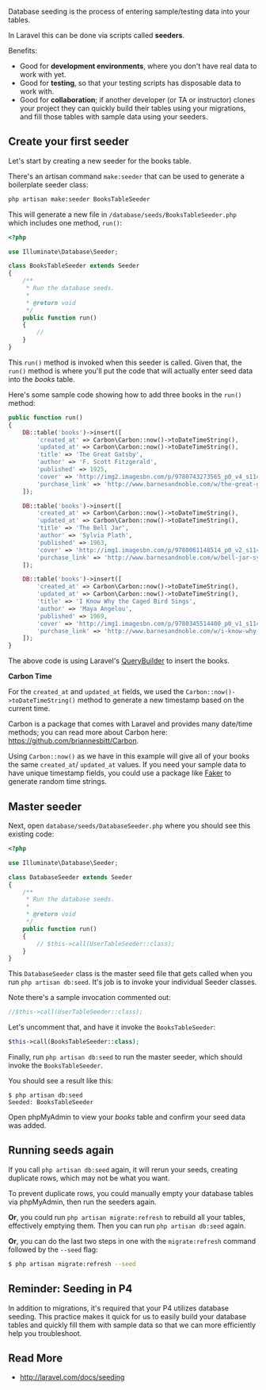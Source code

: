 Database seeding is the process of entering sample/testing data into your tables.

In Laravel this can be done via scripts called __seeders__.

Benefits:
+ Good for __development environments__, where you don't have real data to work with yet.
+ Good for __testing__, so that your testing scripts has disposable data to work with.
+ Good for __collaboration__; if another developer (or TA or instructor) clones your project they can quickly build their tables using your migrations, and fill those tables with sample data using your seeders.




## Create your first seeder
Let's start by creating a new seeder for the books table.

There's an artisan command `make:seeder` that can be used to generate a boilerplate seeder class:

```bash
php artisan make:seeder BooksTableSeeder
```

This will generate a new file in `/database/seeds/BooksTableSeeder.php` which includes one method, `run()`:

```php
<?php

use Illuminate\Database\Seeder;

class BooksTableSeeder extends Seeder
{
    /**
     * Run the database seeds.
     *
     * @return void
     */
    public function run()
    {
        //
    }
}
```

This `run()` method is invoked when this seeder is called. Given that, the `run()` method is where you'll put the code that will actually enter seed data into the *books* table.

Here's some sample code showing how to add three books in the `run()` method:

```php
public function run()
{
    DB::table('books')->insert([
        'created_at' => Carbon\Carbon::now()->toDateTimeString(),
        'updated_at' => Carbon\Carbon::now()->toDateTimeString(),
        'title' => 'The Great Gatsby',
        'author' => 'F. Scott Fitzgerald',
        'published' => 1925,
        'cover' => 'http://img2.imagesbn.com/p/9780743273565_p0_v4_s114x166.JPG',
        'purchase_link' => 'http://www.barnesandnoble.com/w/the-great-gatsby-francis-scott-fitzgerald/1116668135?ean=9780743273565',
    ]);

    DB::table('books')->insert([
        'created_at' => Carbon\Carbon::now()->toDateTimeString(),
        'updated_at' => Carbon\Carbon::now()->toDateTimeString(),
        'title' => 'The Bell Jar',
        'author' => 'Sylvia Plath',
        'published' => 1963,
        'cover' => 'http://img1.imagesbn.com/p/9780061148514_p0_v2_s114x166.JPG',
        'purchase_link' => 'http://www.barnesandnoble.com/w/bell-jar-sylvia-plath/1100550703?ean=9780061148514',
    ]);

    DB::table('books')->insert([
        'created_at' => Carbon\Carbon::now()->toDateTimeString(),
        'updated_at' => Carbon\Carbon::now()->toDateTimeString(),
        'title' => 'I Know Why the Caged Bird Sings',
        'author' => 'Maya Angelou',
        'published' => 1969,
        'cover' => 'http://img1.imagesbn.com/p/9780345514400_p0_v1_s114x166.JPG',
        'purchase_link' => 'http://www.barnesandnoble.com/w/i-know-why-the-caged-bird-sings-maya-angelou/1100392955?ean=9780345514400',
    ]);
}
```

The above code is using Laravel's [QueryBuilder](http://laravel.com/docs/queries) to insert the books.

__Carbon Time__

For the `created_at` and `updated_at` fields, we used the `Carbon::now()->toDateTimeString()` method to generate a new timestamp based on the current time.

Carbon is a package that comes with Laravel and provides many date/time methods; you can read more about Carbon here: <https://github.com/briannesbitt/Carbon>.

Using `Carbon::now()` as we have in this example will give all of your books the same `created_at`/ `updated_at` values. If you need your sample data to have unique timestamp fields, you could use a package like [Faker](https://github.com/fzaninotto/Faker) to generate random time strings.









## Master seeder
Next, open `database/seeds/DatabaseSeeder.php` where you should see this existing code:

```php
<?php

use Illuminate\Database\Seeder;

class DatabaseSeeder extends Seeder
{
    /**
     * Run the database seeds.
     *
     * @return void
     */
    public function run()
    {
        // $this->call(UserTableSeeder::class);
    }
}
```

This `DatabaseSeeder` class is the master seed file that gets called when you run `php artisan db:seed`. It's job is to invoke your individual Seeder classes.

Note there's a sample invocation commented out:

```php
//$this->call(UserTableSeeder::class);
```

Let's uncomment that, and have it invoke the `BooksTableSeeder`:

```php
$this->call(BooksTableSeeder::class);
```

Finally, run `php artisan db:seed` to run the master seeder, which should invoke the `BooksTableSeeder`.

You should see a result like this:

```
$ php artisan db:seed
Seeded: BooksTableSeeder
```

Open phpMyAdmin to view your *books* table and confirm your seed data was added.



## Running seeds again

If you call `php artisan db:seed` again, it will rerun your seeds, creating duplicate rows, which may not be what you want.

To prevent duplicate rows, you could manually empty your database tables via phpMyAdmin, then run the seeders again.

__Or__, you could run `php artisan migrate:refresh` to rebuild all your tables, effectively emptying them.
Then you can run `php artisan db:seed` again.

__Or__, you can do the last two steps in one with the `migrate:refresh` command followed by the `--seed` flag:

```bash
$ php artisan migrate:refresh --seed
```




## Reminder: Seeding in P4
In addition to migrations, it's required that your P4 utilizes database seeding. This practice makes it quick for us to easily build your database tables and quickly fill them with sample data so that we can more efficiently help you troubleshoot.



## Read More
+ <http://laravel.com/docs/seeding>
